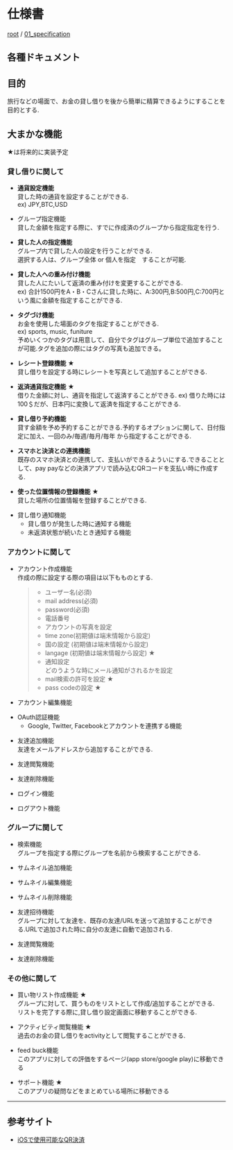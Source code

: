 # 仕様書

[root](./../../README.md) 
/ [01_specification](./README.md)

## 各種ドキュメント

## 目的
旅行などの場面で、お金の貸し借りを後から簡単に精算できるようにすることを目的とする.

## 大まかな機能
★は将来的に実装予定
### 貸し借りに関して
- **通貨設定機能**  
  貸した時の通貨を設定することができる.  
  ex) JPY,BTC,USD  
  
- グループ指定機能  
  貸した金額を指定する際に、すでに作成済のグループから指定指定を行う.
- **貸した人の指定機能**  
  グループ内で貸した人の設定を行うことができる.  
  選択する人は、グループ全体 or 個人を指定　することが可能.  
  
- **貸した人への重み付け機能**  
  貸した人にたいして返済の重み付けを変更することができる.   
  ex) 合計1500円をA・B・Cさんに貸した時に、A:300円,B:500円,C:700円という風に金額を指定することができる.   

- **タグづけ機能**  
  お金を使用した場面のタグを指定することができる.  
  ex) sports, music, funiture  
  予めいくつかのタグは用意して、自分でタグはグループ単位で追加することが可能.タグを追加の際にはタグの写真も追加できる。
  
- **レシート登録機能** ★  
  貸し借りを設定する時にレシートを写真として追加することができる.  
  
- **返済通貨指定機能** ★  
  借りた金額に対し、通貨を指定して返済することができる.
  ex) 借りた時には100＄だが、日本円に変換して返済を指定することができる.  
  
- **貸し借り予約機能**  
  貸す金額を予め予約することができる.予約するオプションに関して、日付指定に加え、一回のみ/毎週/毎月/毎年 から指定することができる.  
 
- **スマホと決済との連携機能**  
  既存のスマホ決済との連携して、支払いができるよういにする.できることとして、pay payなどの決済アプリで読み込むQRコードを支払い時に作成する.
  
- **使った位置情報の登録機能** ★  
  貸した場所の位置情報を登録することができる.

* 貸し借り通知機能
  * 貸し借りが発生した時に通知する機能
  * 未返済状態が続いたとき通知する機能

### アカウントに関して    

- アカウント作成機能  
  作成の際に設定する際の項目は以下もものとする.  
  > - ユーザー名(必須)    
  > - mail address(必須)  
  > - password(必須)  
  > - 電話番号  
  > - アカウントの写真を設定  
  > - time zone(初期値は端末情報から設定)  
  > - 国の設定 (初期値は端末情報から設定)  
  > - langage (初期値は端末情報から設定) ★  
  > - 通知設定  
      どのうような時にメール通知がされるかを設定  
  > - mail検索の許可を設定  ★
  > - pass codeの設定 ★  
  
- アカウント編集機能

* OAuth認証機能
  * Google, Twitter, Facebookとアカウントを連携する機能

- 友達追加機能  
  友達をメールアドレスから追加することができる.

- 友達閲覧機能

- 友達削除機能
  
- ログイン機能

- ログアウト機能
  
### グループに関して
- 検索機能  
  グループを指定する際にグループを名前から検索することができる.  
  
- サムネイル追加機能

- サムネイル編集機能

- サムネイル削除機能

- 友達招待機能  
  グループに対して友達を、既存の友達/URLを送って追加することができる.URLで追加された時に自分の友達に自動で追加される.  

- 友達閲覧機能

- 友達削除機能

### その他に関して  
- 買い物リスト作成機能 ★   
  グループに対して、買うものをリストとして作成/追加することができる.  
  リストを完了する際に,貸し借り設定画面に移動することができる.
  
- アクティビティ閲覧機能 ★  
  過去のお金の貸し借りをactivityとして閲覧することができる.  

- feed buck機能   
  このアプリに対しての評価をするページ(app store/google play)に移動できる   

- サポート機能 ★  
  このアプリの疑問などをまとめている場所に移動できる
  
---

## 参考サイト

* [iOSで使用可能なQR決済](https://qiita.com/koyoarai_/items/f713c7df6eeb5a93ba12)
